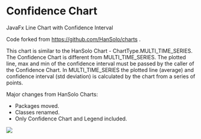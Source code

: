 # Confidence Chart
JavaFx Line Chart with Confidence Interval

Code forked from https://github.com/HanSolo/charts .

This chart is similar to the HanSolo Chart - ChartType.MULTI_TIME_SERIES. 
The Confidence Chart is different from MULTI_TIME_SERIES. The plotted line, 
max and min of the confidence interval must be passed by the caller of the 
Confidence Chart. In MULTI_TIME_SERIES the plotted line (average) and confidence 
interval (std deviation) is calculated by the chart from a series of points.

Major changes from HanSolo Charts:
* Packages moved.
* Classes renamed.
* Only Confidence Chart and Legend included.

<img src="https://i.imgur.com/wKTombT.png">
